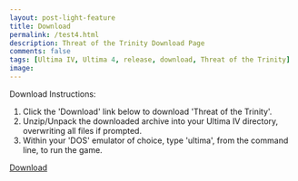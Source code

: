 ```yaml
---
layout: post-light-feature
title: Download
permalink: /test4.html
description: Threat of the Trinity Download Page
comments: false
tags: [Ultima IV, Ultima 4, release, download, Threat of the Trinity]
image: 
---
```


Download Instructions:

1. Click the 'Download' link below to download 'Threat of the Trinity'.
2. Unzip/Unpack the downloaded archive into your Ultima IV directory, overwriting all files if prompted.
3. Within your 'DOS' emulator of choice, type 'ultima', from the command line, to run the game.
   
<!--more-->

<a href="https://github.com/cambragol/advent-of-the-trinity/raw/main/assets/zip/ultima2.zip" id="cd-start" class="cd-btn">Download</a>


